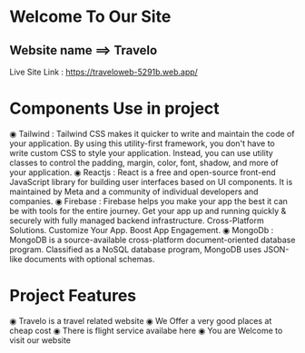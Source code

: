 # Welcome To Our Site #

## Website name ==> Travelo ##

Live Site Link : https://traveloweb-5291b.web.app/ 

# Components Use in project

◉ Tailwind : Tailwind CSS makes it quicker to write and maintain the code of your application. By using this utility-first framework, you don't have to write custom CSS to style your application. Instead, you can use utility classes to control the padding, margin, color, font, shadow, and more of your application. 
◉ Reactjs : React is a free and open-source front-end JavaScript library for building user interfaces based on UI components. It is maintained by Meta and a community of individual developers and companies. 
◉ Firebase : Firebase helps you make your app the best it can be with tools for the entire journey. Get your app up and running quickly & securely with fully managed backend infrastructure. Cross-Platform Solutions. Customize Your App. Boost App Engagement. 
◉ MongoDb : MongoDB is a source-available cross-platform document-oriented database program. Classified as a NoSQL database program, MongoDB uses JSON-like documents with optional schemas.

# Project Features

◉ Travelo is a travel related website
◉ We Offer a very good places at cheap cost
◉ There is flight service availabe here
◉ You are Welcome to visit our website
#
